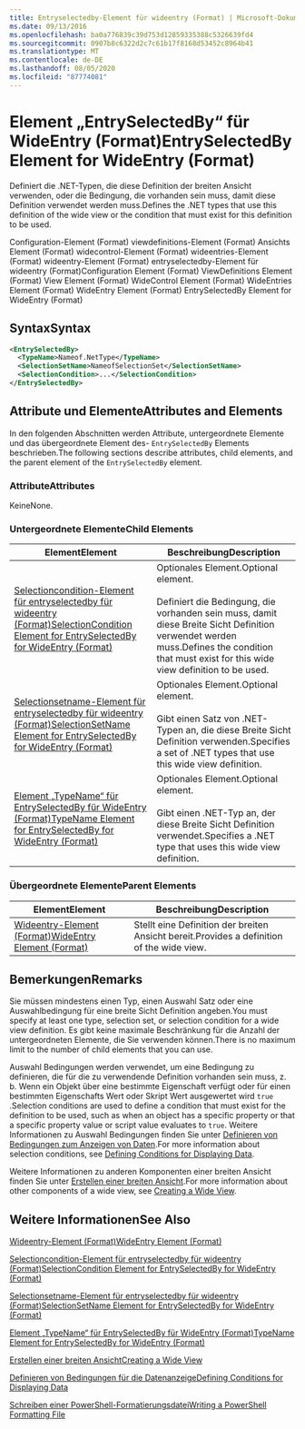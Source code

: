 ```yaml
---
title: Entryselectedby-Element für wideentry (Format) | Microsoft-Dokumentation
ms.date: 09/13/2016
ms.openlocfilehash: ba0a776839c39d753d12859335388c5326639fd4
ms.sourcegitcommit: 0907b8c6322d2c7c61b17f8168d53452c8964b41
ms.translationtype: MT
ms.contentlocale: de-DE
ms.lasthandoff: 08/05/2020
ms.locfileid: "87774081"
---
```

# <a name="entryselectedby-element-for-wideentry-format"></a><span data-ttu-id="dddf9-102">Element „EntrySelectedBy“ für WideEntry (Format)</span><span class="sxs-lookup"><span data-stu-id="dddf9-102">EntrySelectedBy Element for WideEntry (Format)</span></span>

<span data-ttu-id="dddf9-103">Definiert die .NET-Typen, die diese Definition der breiten Ansicht verwenden, oder die Bedingung, die vorhanden sein muss, damit diese Definition verwendet werden muss.</span><span class="sxs-lookup"><span data-stu-id="dddf9-103">Defines the .NET types that use this definition of the wide view or the condition that must exist for this definition to be used.</span></span>

<span data-ttu-id="dddf9-104">Configuration-Element (Format) viewdefinitions-Element (Format) Ansichts Element (Format) widecontrol-Element (Format) wideentries-Element (Format) wideentry-Element (Format) entryselectedby-Element für wideentry (Format)</span><span class="sxs-lookup"><span data-stu-id="dddf9-104">Configuration Element (Format) ViewDefinitions Element (Format) View Element (Format) WideControl Element (Format) WideEntries Element (Format) WideEntry Element (Format) EntrySelectedBy Element for WideEntry (Format)</span></span>

## <a name="syntax"></a><span data-ttu-id="dddf9-105">Syntax</span><span class="sxs-lookup"><span data-stu-id="dddf9-105">Syntax</span></span>

```xml
<EntrySelectedBy>
  <TypeName>Nameof.NetType</TypeName>
  <SelectionSetName>NameofSelectionSet</SelectionSetName>
  <SelectionCondition>...</SelectionCondition>
</EntrySelectedBy>
```

## <a name="attributes-and-elements"></a><span data-ttu-id="dddf9-106">Attribute und Elemente</span><span class="sxs-lookup"><span data-stu-id="dddf9-106">Attributes and Elements</span></span>

<span data-ttu-id="dddf9-107">In den folgenden Abschnitten werden Attribute, untergeordnete Elemente und das übergeordnete Element des- `EntrySelectedBy` Elements beschrieben.</span><span class="sxs-lookup"><span data-stu-id="dddf9-107">The following sections describe attributes, child elements, and the parent element of the `EntrySelectedBy` element.</span></span>

### <a name="attributes"></a><span data-ttu-id="dddf9-108">Attribute</span><span class="sxs-lookup"><span data-stu-id="dddf9-108">Attributes</span></span>

<span data-ttu-id="dddf9-109">Keine</span><span class="sxs-lookup"><span data-stu-id="dddf9-109">None.</span></span>

### <a name="child-elements"></a><span data-ttu-id="dddf9-110">Untergeordnete Elemente</span><span class="sxs-lookup"><span data-stu-id="dddf9-110">Child Elements</span></span>

|<span data-ttu-id="dddf9-111">Element</span><span class="sxs-lookup"><span data-stu-id="dddf9-111">Element</span></span>|<span data-ttu-id="dddf9-112">Beschreibung</span><span class="sxs-lookup"><span data-stu-id="dddf9-112">Description</span></span>|
|-------------|-----------------|
|[<span data-ttu-id="dddf9-113">Selectioncondition-Element für entryselectedby für wideentry (Format)</span><span class="sxs-lookup"><span data-stu-id="dddf9-113">SelectionCondition Element for EntrySelectedBy for WideEntry (Format)</span></span>](./selectioncondition-element-for-entryselectedby-for-widecontrol-format.md)|<span data-ttu-id="dddf9-114">Optionales Element.</span><span class="sxs-lookup"><span data-stu-id="dddf9-114">Optional element.</span></span><br /><br /> <span data-ttu-id="dddf9-115">Definiert die Bedingung, die vorhanden sein muss, damit diese Breite Sicht Definition verwendet werden muss.</span><span class="sxs-lookup"><span data-stu-id="dddf9-115">Defines the condition that must exist for this wide view definition to be used.</span></span>|
|[<span data-ttu-id="dddf9-116">Selectionsetname-Element für entryselectedby für wideentry (Format)</span><span class="sxs-lookup"><span data-stu-id="dddf9-116">SelectionSetName Element for EntrySelectedBy for WideEntry (Format)</span></span>](./selectionsetname-element-for-entryselectedby-for-widecontrol-format.md)|<span data-ttu-id="dddf9-117">Optionales Element.</span><span class="sxs-lookup"><span data-stu-id="dddf9-117">Optional element.</span></span><br /><br /> <span data-ttu-id="dddf9-118">Gibt einen Satz von .NET-Typen an, die diese Breite Sicht Definition verwenden.</span><span class="sxs-lookup"><span data-stu-id="dddf9-118">Specifies a set of .NET types that use this wide view definition.</span></span>|
|[<span data-ttu-id="dddf9-119">Element „TypeName“ für EntrySelectedBy für WideEntry (Format)</span><span class="sxs-lookup"><span data-stu-id="dddf9-119">TypeName Element for EntrySelectedBy for WideEntry (Format)</span></span>](./typename-element-for-entryselectedby-for-wideentry-format.md)|<span data-ttu-id="dddf9-120">Optionales Element.</span><span class="sxs-lookup"><span data-stu-id="dddf9-120">Optional element.</span></span><br /><br /> <span data-ttu-id="dddf9-121">Gibt einen .NET-Typ an, der diese Breite Sicht Definition verwendet.</span><span class="sxs-lookup"><span data-stu-id="dddf9-121">Specifies a .NET type that uses this wide view definition.</span></span>|

### <a name="parent-elements"></a><span data-ttu-id="dddf9-122">Übergeordnete Elemente</span><span class="sxs-lookup"><span data-stu-id="dddf9-122">Parent Elements</span></span>

|<span data-ttu-id="dddf9-123">Element</span><span class="sxs-lookup"><span data-stu-id="dddf9-123">Element</span></span>|<span data-ttu-id="dddf9-124">Beschreibung</span><span class="sxs-lookup"><span data-stu-id="dddf9-124">Description</span></span>|
|-------------|-----------------|
|[<span data-ttu-id="dddf9-125">Wideentry-Element (Format)</span><span class="sxs-lookup"><span data-stu-id="dddf9-125">WideEntry Element (Format)</span></span>](./wideentry-element-for-widecontrol-format.md)|<span data-ttu-id="dddf9-126">Stellt eine Definition der breiten Ansicht bereit.</span><span class="sxs-lookup"><span data-stu-id="dddf9-126">Provides a definition of the wide view.</span></span>|

## <a name="remarks"></a><span data-ttu-id="dddf9-127">Bemerkungen</span><span class="sxs-lookup"><span data-stu-id="dddf9-127">Remarks</span></span>

<span data-ttu-id="dddf9-128">Sie müssen mindestens einen Typ, einen Auswahl Satz oder eine Auswahlbedingung für eine breite Sicht Definition angeben.</span><span class="sxs-lookup"><span data-stu-id="dddf9-128">You must specify at least one type, selection set, or selection condition for a wide view definition.</span></span> <span data-ttu-id="dddf9-129">Es gibt keine maximale Beschränkung für die Anzahl der untergeordneten Elemente, die Sie verwenden können.</span><span class="sxs-lookup"><span data-stu-id="dddf9-129">There is no maximum limit to the number of child elements that you can use.</span></span>

<span data-ttu-id="dddf9-130">Auswahl Bedingungen werden verwendet, um eine Bedingung zu definieren, die für die zu verwendende Definition vorhanden sein muss, z. b. Wenn ein Objekt über eine bestimmte Eigenschaft verfügt oder für einen bestimmten Eigenschafts Wert oder Skript Wert ausgewertet wird `true` .</span><span class="sxs-lookup"><span data-stu-id="dddf9-130">Selection conditions are used to define a condition that must exist for the definition to be used, such as when an object has a specific property or that a specific property value or script value evaluates to `true`.</span></span> <span data-ttu-id="dddf9-131">Weitere Informationen zu Auswahl Bedingungen finden Sie unter [Definieren von Bedingungen zum Anzeigen von Daten](./defining-conditions-for-displaying-data.md).</span><span class="sxs-lookup"><span data-stu-id="dddf9-131">For more information about selection conditions, see [Defining Conditions for Displaying Data](./defining-conditions-for-displaying-data.md).</span></span>

<span data-ttu-id="dddf9-132">Weitere Informationen zu anderen Komponenten einer breiten Ansicht finden Sie unter [Erstellen einer breiten Ansicht](./creating-a-wide-view.md).</span><span class="sxs-lookup"><span data-stu-id="dddf9-132">For more information about other components of a wide view, see [Creating a Wide View](./creating-a-wide-view.md).</span></span>

## <a name="see-also"></a><span data-ttu-id="dddf9-133">Weitere Informationen</span><span class="sxs-lookup"><span data-stu-id="dddf9-133">See Also</span></span>

[<span data-ttu-id="dddf9-134">Wideentry-Element (Format)</span><span class="sxs-lookup"><span data-stu-id="dddf9-134">WideEntry Element (Format)</span></span>](./wideentry-element-for-widecontrol-format.md)

[<span data-ttu-id="dddf9-135">Selectioncondition-Element für entryselectedby für wideentry (Format)</span><span class="sxs-lookup"><span data-stu-id="dddf9-135">SelectionCondition Element for EntrySelectedBy for WideEntry (Format)</span></span>](./selectioncondition-element-for-entryselectedby-for-widecontrol-format.md)

[<span data-ttu-id="dddf9-136">Selectionsetname-Element für entryselectedby für wideentry (Format)</span><span class="sxs-lookup"><span data-stu-id="dddf9-136">SelectionSetName Element for EntrySelectedBy for WideEntry (Format)</span></span>](./selectionsetname-element-for-entryselectedby-for-widecontrol-format.md)

[<span data-ttu-id="dddf9-137">Element „TypeName“ für EntrySelectedBy für WideEntry (Format)</span><span class="sxs-lookup"><span data-stu-id="dddf9-137">TypeName Element for EntrySelectedBy for WideEntry (Format)</span></span>](./typename-element-for-entryselectedby-for-wideentry-format.md)

[<span data-ttu-id="dddf9-138">Erstellen einer breiten Ansicht</span><span class="sxs-lookup"><span data-stu-id="dddf9-138">Creating a Wide View</span></span>](./creating-a-wide-view.md)

[<span data-ttu-id="dddf9-139">Definieren von Bedingungen für die Datenanzeige</span><span class="sxs-lookup"><span data-stu-id="dddf9-139">Defining Conditions for Displaying Data</span></span>](./defining-conditions-for-displaying-data.md)

[<span data-ttu-id="dddf9-140">Schreiben einer PowerShell-Formatierungsdatei</span><span class="sxs-lookup"><span data-stu-id="dddf9-140">Writing a PowerShell Formatting File</span></span>](./writing-a-powershell-formatting-file.md)

